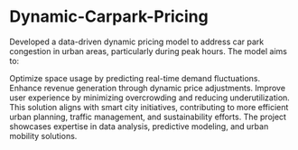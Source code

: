 # Dynamic-Carpark-Pricing

Developed a data-driven dynamic pricing model to address car park congestion in urban areas, particularly during peak hours. The model aims to:

Optimize space usage by predicting real-time demand fluctuations.
Enhance revenue generation through dynamic price adjustments.
Improve user experience by minimizing overcrowding and reducing underutilization.
This solution aligns with smart city initiatives, contributing to more efficient urban planning, traffic management, and sustainability efforts. The project showcases expertise in data analysis, predictive modeling, and urban mobility solutions.

